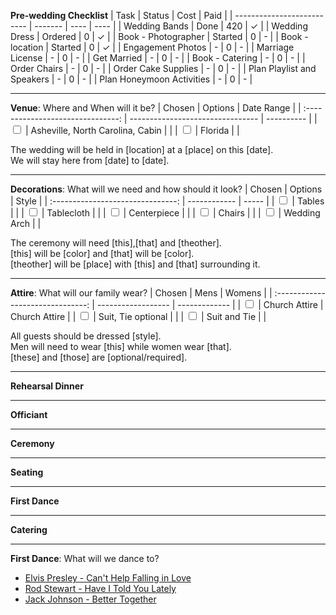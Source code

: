 **Pre-wedding Checklist**
| Task                       | Status  | Cost | Paid |
| -------------------------- | ------- | ---- | ---- |
| Wedding Bands              | Done    | 420  | ✓    |
| Wedding Dress              | Ordered | 0    | ✓    |
| Book - Photographer        | Started | 0    | -    |
| Book - location            | Started | 0    | ✓    |
| Engagement Photos          | -       | 0    | -    |
| Marriage License           | -       | 0    | -    |
| Get Married                | -       | 0    | -    |
| Book - Catering            | -       | 0    | -    |
| Order Chairs               | -       | 0    | -    |
| Order Cake Supplies        | -       | 0    | -    |
| Plan Playlist and Speakers | -       | 0    | -    |
| Plan Honeymoon Activities  | -       | 0    | -    |

---

**Venue**: Where and When will it be?
|              Chosen               | Options                          | Date Range |
| :-------------------------------: | -------------------------------- | ---------- |
| <input type="checkbox" unchecked> | Asheville, North Carolina, Cabin |            |
| <input type="checkbox" unchecked> | Florida                          |            |

The wedding will be held in [location] at a [place] on this [date]. \
We will stay here from [date] to [date].

---

**Decorations**: What will we need and how should it look?
|              Chosen               | Options      | Style |
| :-------------------------------: | ------------ | ----- |
| <input type="checkbox" unchecked> | Tables       |       |
| <input type="checkbox" unchecked> | Tablecloth   |       |
| <input type="checkbox" unchecked> | Centerpiece  |       |
| <input type="checkbox" unchecked> | Chairs       |       |
| <input type="checkbox" unchecked> | Wedding Arch |       |

The ceremony will need [this],[that] and [theother]. \
[this] will be [color] and [that] will be [color]. \
[theother] will be [place] with [this] and [that] surrounding it.

---

**Attire**: What will our family wear?
|              Chosen               | Mens               | Womens        |
| :-------------------------------: | ------------------ | ------------- |
| <input type="checkbox" unchecked> | Church Attire      | Church Attire |
| <input type="checkbox" unchecked> | Suit, Tie optional |               |
| <input type="checkbox" unchecked> | Suit and Tie       |               |

All guests should be dressed [style]. \
Men will need to wear [this] while women wear [that]. \
[these] and [those] are [optional/required].

---

**Rehearsal Dinner**

---

**Officiant**

---

**Ceremony**

---

**Seating**

---

**First Dance**

---

**Catering**

---

**First Dance**: What will we dance to?
-   [Elvis Presley - Can't Help Falling in Love](https://open.spotify.com/track/44AyOl4qVkzS48vBsbNXaC)
-   [Rod Stewart - Have I Told You Lately](https://open.spotify.com/track/6mIY6O7uNGgVqOoX70UAYh)
-   [Jack Johnson - Better Together](https://open.spotify.com/track/0x1AxbzEDQyX6feQW99lF0)
